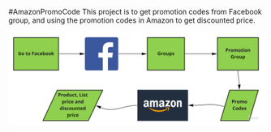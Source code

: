 #AmazonPromoCode
This project is to get promotion codes from Facebook group, and using the promotion codes in Amazon to get discounted price.

![Project Diagram](images/amazon_promocode_project_diagram.jpg)